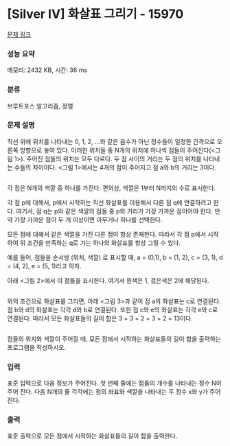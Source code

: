 # [Silver IV] 화살표 그리기 - 15970

[문제 링크](https://www.acmicpc.net/problem/15970) 

### 성능 요약

메모리: 2432 KB, 시간: 36 ms

### 분류

브루트포스 알고리즘, 정렬

### 문제 설명

<p>직선 위에 위치를 나타내는 0, 1, 2, ...와 같은 음수가 아닌 정수들이 일정한 간격으로 오른쪽 방향으로 놓여 있다. 이러한 위치들 중 N개의 위치에 하나씩 점들이 주어진다(<그림 1>). 주어진 점들의 위치는 모두 다르다. 두 점 사이의 거리는 두 점의 위치를 나타내는 수들의 차이이다. <그림 1>에서는 4개의 점이 주어지고 점 a와 b의 거리는 3이다.</p>

<p><img alt="" src="https://upload.acmicpc.net/e0b8e883-031b-4550-9afb-90dff9126cd7/-/preview/"></p>

<p>각 점은 N개의 색깔 중 하나를 가진다. 편의상, 색깔은 1부터 N까지의 수로 표시한다.</p>

<p>각 점 p에 대해서, p에서 시작하는 직선 화살표를 이용해서 다른 점 q에 연결하려고 한다. 여기서, 점 q는 p와 같은 색깔의 점들 중 p와 거리가 가장 가까운 점이어야 한다. 만약 가장 가까운 점이 두 개 이상이면 아무거나 하나를 선택한다.</p>

<p>모든 점에 대해서 같은 색깔을 가진 다른 점이 항상 존재한다. 따라서 각 점 p에서 시작하여 위 조건을 만족하는 q로 가는 하나의 화살표를 항상 그릴 수 있다.</p>

<p>예를 들어, 점들을 순서쌍 (위치, 색깔) 로 표시할 때, a = (0,1), b = (1, 2), c = (3, 1), d = (4, 2), e = (5, 1)라고 하자.</p>

<p>아래 <그림 2>에서 이 점들을 표시한다. 여기서 흰색은 1, 검은색은 2에 해당된다.</p>

<p><img alt="" src="https://upload.acmicpc.net/42d4e7c4-f4c8-4234-ad4b-4bcc86f3502e/-/preview/"></p>

<p>위의 조건으로 화살표를 그리면, 아래 <그림 3>과 같이 점 a의 화살표는 c로 연결된다. 점 b와 d의 화살표는 각각 d와 b로 연결된다. 또한 점 c와 e의 화살표는 각각 e와 c로 연결된다. 따라서 모든 화살표들의 길이 합은 3 + 3 + 2 + 3 + 2 = 13이다.</p>

<p><img alt="" src="https://upload.acmicpc.net/157c0a3e-059f-4b1b-a714-39a0081a72b9/-/preview/"></p>

<p>점들의 위치와 색깔이 주어질 때, 모든 점에서 시작하는 화살표들의 길이 합을 출력하는 프로그램을 작성하시오.</p>

### 입력 

 <p>표준 입력으로 다음 정보가 주어진다. 첫 번째 줄에는 점들의 개수를 나타내는 정수 N이 주어 진다. 다음 N개의 줄 각각에는 점의 좌표와 색깔을 나타내는 두 정수 x와 y가 주어진다.</p>

### 출력 

 <p>표준 출력으로 모든 점에서 시작하는 화살표들의 길이 합을 출력한다.</p>
